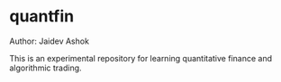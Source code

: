 # quantfin

Author: Jaidev Ashok

This is an experimental repository for learning quantitative finance and algorithmic trading. 

